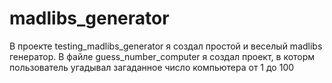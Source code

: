 # madlibs_generator
В проекте testing_madlibs_generator я создал простой и веселый madlibs генератор.
В файле guess_number_computer я создал проект, в которм пользователь угадывал загаданное число компьютера от 1 до 100

